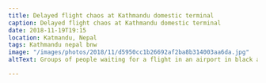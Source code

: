 ```yaml
---
title: Delayed flight chaos at Kathmandu domestic terminal
caption: Delayed flight chaos at Kathmandu domestic terminal
date: 2018-11-19T19:15
location: Katmandu, Nepal
tags: Kathmandu nepal bnw
image: "/images/photos/2018/11/d5950cc1b26692af2ba8b314003aa6da.jpg"
altText: Groups of people waiting for a flight in an airport in black and white

---
```

